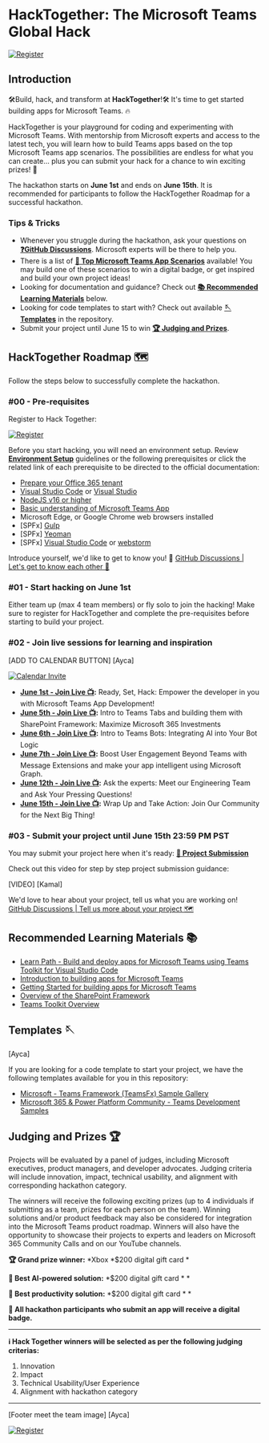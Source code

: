 # HackTogether: The Microsoft Teams Global Hack

[![Register](https://img.shields.io/badge/HackTogether-Register-6264A7?style=for-the-badge&logoColor=white&logo=MicrosoftTeams )](https://aka.ms/hack-together-teams/register)

## Introduction

🛠️Build, hack, and transform at **HackTogether**!🛠️ It's time to get started building apps for Microsoft Teams. 🔥

HackTogether is your playground for coding and experimenting with Microsoft Teams. With mentorship from Microsoft experts and access to the latest tech, you will learn how to build Teams apps based on the top Microsoft Teams app scenarios. The possibilities are endless for what you can create... plus you can submit your hack for a chance to win exciting prizes! 🥳

The hackathon starts on **June 1st** and ends on **June 15th**. It is recommended for participants to follow the HackTogether Roadmap for a successful hackathon.

### Tips & Tricks

* Whenever you struggle during the hackathon, ask your questions on **[❓GitHub Discussions](https://github.com/microsoft/hack-together-teams/discussions/new?category=q-a)**. Microsoft experts will be there to help you.
* There is a list of **[📃 Top Microsoft Teams App Scenarios](https://github.com/microsoft/hack-together-teams/blob/main/top-scenarios.md)** available! You may build one of these scenarios to win a digital badge, or get inspired and build your own project ideas!
* Looking for documentation and guidance? Check out **[📚 Recommended Learning Materials](https://github.com/microsoft/hack-together-teams/blob/main/README.md#recommended-learning-materials-)** below.
* Looking for code templates to start with? Check out available **[🪡 Templates](https://github.com/microsoft/hack-together-teams/blob/main/README.md#templates-)** in the repository.
* Submit your project until June 15 to win **[🏆 Judging and Prizes](https://github.com/microsoft/hack-together-teams/blob/main/README.md#judging-and-prizes-)**.

## HackTogether Roadmap 🗺️

Follow the steps below to successfully complete the hackathon.

### #00 - Pre-requisites

Register to Hack Together: 

[![Register](https://img.shields.io/badge/HackTogether-Register-6264A7?style=for-the-badge&logoColor=white&logo=MicrosoftTeams )](https://aka.ms/hack-together-teams/register)

Before you start hacking, you will need an environment setup. Review **[Environment Setup](https://github.com/microsoft/hack-together-teams/blob/main/setup.md)** guidelines or the following prerequisites or click the related link of each prerequisite to be directed to the official documentation:

* [Prepare your Office 365 tenant](/setup.md#1---prepare-your-microsoft-365-tenant)
* [Visual Studio Code](https://code.visualstudio.com/download) or [Visual Studio](https://visualstudio.microsoft.com/downloads/)
* [NodeJS v16 or higher](https://nodejs.org/download/release/v16.19.0/)
* [Basic understanding of Microsoft Teams App](https://learn.microsoft.com/en-us/training/modules/intro-microsoft-teams-apps/)
* Microsoft Edge, or Google Chrome web browsers installed
* [SPFx] [Gulp](https://gulpjs.com/)
* [SPFx] [Yeoman](https://yeoman.io/)
* [SPFx] [Visual Studio Code](https://code.visualstudio.com/download) or [webstorm](https://www.jetbrains.com/webstorm/)

Introduce yourself, we'd like to get to know you! 🥳 [GitHub Discussions | Let's get to know each other 🎉](https://github.com/microsoft/hack-together-teams/discussions/1)

### #01 - Start hacking on June 1st 

Either team up (max 4 team members) or fly solo to join the hacking! Make sure to register for HackTogether and complete the pre-requisites before starting to build your project.

### #02 - Join live sessions for learning and inspiration

[ADD TO CALENDAR BUTTON] [Ayca]

[![Calendar Invite](https://img.shields.io/badge/Calendar-Invite-4285F4?style=for-the-badge&logoColor=white&logo=googlecalendar)](https://aka.ms/hack-together-teams/session1)

* **[June 1st - Join Live 📺](https://aka.ms/hack-together-teams/session1):** Ready, Set, Hack: Empower the developer in you with Microsoft Teams App Development!
* **[June 5th - Join Live 📺](https://aka.ms/hack-together-teams/session2):** Intro to Teams Tabs and building them with SharePoint Framework: Maximize Microsoft 365 Investments
* **[June 6th - Join Live 📺](https://aka.ms/hack-together-teams/session3):** Intro to Teams Bots: Integrating AI into Your Bot Logic
* **[June 7th - Join Live 📺](https://aka.ms/hack-together-teams/session4):** Boost User Engagement Beyond Teams with Message Extensions and make your app intelligent using Microsoft Graph.
* **[June 12th - Join Live 📺](https://aka.ms/hack-together-teams/session5):** Ask the experts: Meet our Engineering Team and Ask Your Pressing Questions!
* **[June 15th - Join Live 📺](https://aka.ms/hack-together-teams/session6):** Wrap Up and Take Action: Join Our Community for the Next Big Thing!

### #03 - Submit your project until June 15th 23:59 PM PST

You may submit your project here when it's ready: **[🚀 Project Submission](https://github.com/microsoft/hack-together-teams/issues/new?assignees=&labels=&template=project.yml&title=Project%3A+%3Cshort+description%3E)**

Check out this video for step by step project submission guidance:

[VIDEO] [Kamal]

We'd love to hear about your project, tell us what you are working on! [GitHub Discussions | Tell us more about your project 🗺️](https://github.com/microsoft/hack-together-teams/discussions/2)

## Recommended Learning Materials 📚

* [Learn Path - Build and deploy apps for Microsoft Teams using Teams Toolkit for Visual Studio Code](https://learn.microsoft.com/en-us/training/paths/m365-teams-toolkit-vsc/)
* [Introduction to building apps for Microsoft Teams](https://learn.microsoft.com/en-us/training/modules/intro-microsoft-teams-apps/)
* [Getting Started for building apps for Microsoft Teams](https://learn.microsoft.com/en-us/microsoftteams/platform/get-started/get-started-overview)
* [Overview of the SharePoint Framework](https://learn.microsoft.com/en-us/sharepoint/dev/spfx/sharepoint-framework-overview)
* [Teams Toolkit Overview](https://learn.microsoft.com/en-us/microsoftteams/platform/toolkit/teams-toolkit-fundamentals?pivots=visual-studio-code)

## Templates 🪡
[Ayca]

If you are looking for a code template to start your project, we have the following templates available for you in this repository:

* [Microsoft - Teams Framework (TeamsFx) Sample Gallery](https://github.com/officedev/teamsfx-samples)
* [Microsoft 365 & Power Platform Community - Teams Development Samples](https://pnp.github.io/teams-dev-samples/)

## Judging and Prizes 🏆

Projects will be evaluated by a panel of judges, including Microsoft executives, product managers, and developer advocates. Judging criteria will include innovation, impact, technical usability, and alignment with corresponding hackathon category.

The winners will receive the following exciting prizes (up to 4 individuals if submitting as a team, prizes for each person on the team). Winning solutions and/or product feedback may also be considered for integration into the Microsoft Teams product roadmap. Winners will also have the opportunity to showcase their projects to experts and leaders on Microsoft 365 Community Calls and on our YouTube channels.

**🏆 Grand prize winner:**
*Xbox
*$200 digital gift card
*

**🥇 Best AI-powered solution:**
*$200 digital gift card
*
*

**🥇 Best productivity solution:**
*$200 digital gift card
*
*

**🏅 All hackathon participants who submit an app will receive a digital badge.**

---
**ℹ️ Hack Together winners will be selected as per the following judging criterias:**

1. Innovation
2. Impact
3. Technical Usability/User Experience
4. Alignment with hackathon category

---
[Footer meet the team image] [Ayca]

[![Register](https://img.shields.io/badge/HackTogether-Register-6264A7?style=for-the-badge&logoColor=white&logo=MicrosoftTeams )](https://aka.ms/hack-together-teams/register)

